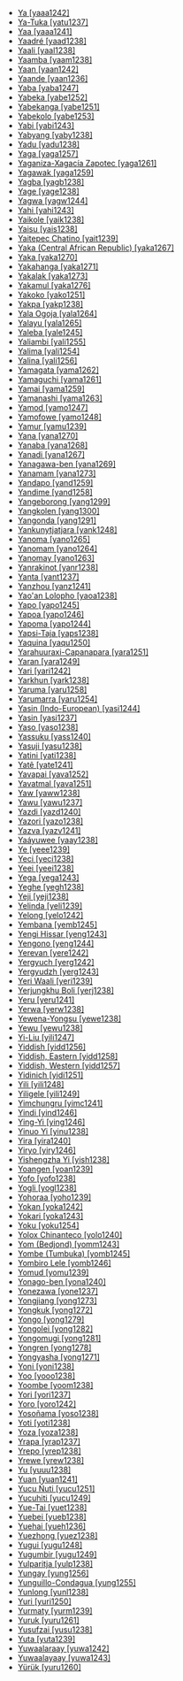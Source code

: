 - [Ya [yaaa1242]](tree/atla1278/volt1241/benu1247/benu1248/taro1265/kwan1287/vagh1247/yaaa1242/ya.yaaa1242.ini)
- [Ya-Tuka [yatu1237]](tree/aust1307/nucl1752/mala1545/nort3238/meso1254/sout3211/sout2907/west2550/nucl1542/kall1244/kele1259/yatu1237/yatuka.yatu1237.ini)
- [Yaa [yaaa1241]](tree/atla1278/volt1241/nort3149/adam1258/adam1259/samb1322/mumu1249/mumu1250/nucl1240/yaaa1241/yaa.yaaa1241.ini)
- [Yaadré [yaad1238]](tree/atla1278/volt1241/nort3149/gura1261/cent2243/nort2777/bwam1248/otiv1239/nucl1743/gurm1247/west2461/nucl1748/nort3234/moss1237/moss1238/moss1236/yaad1238/yaadre.yaad1238.ini)
- [Yaali [yaal1238]](tree/maba1274/maba1275/maba1276/nucl1441/kend1253/yaal1238/yaali.yaal1238.ini)
- [Yaamba [yaam1238]](tree/atla1278/volt1241/benu1247/bant1294/sout3152/narr1281/cent2260/grea1286/kela1261/tsin1240/mbol1247/yaam1238/yaamba.yaam1238.ini)
- [Yaan [yaan1242]](tree/mand1469/east2697/sout3140/guro1245/guro1246/guro1247/yaou1238/yaan1242/yaan.yaan1242.ini)
- [Yaande [yaan1236]](tree/atla1278/volt1241/nort3149/gura1261/cent2243/nort2777/bwam1248/otiv1239/nucl1743/gurm1247/west2461/nucl1748/nort3234/moss1237/moss1238/moss1236/yaan1236/yaande.yaan1236.ini)
- [Yaba [yaba1247]](tree/mand1469/west2780/samo1308/duun1243/bobo1253/nort2819/yaba1247/yaba.yaba1247.ini)
- [Yabeka [yabe1252]](tree/atla1278/volt1241/benu1247/bant1294/sout3152/narr1281/bant1295/yaun1239/ewon1241/ewon1239/yabe1252/yabeka.yabe1252.ini)
- [Yabekanga [yabe1251]](tree/atla1278/volt1241/benu1247/bant1294/sout3152/narr1281/bant1295/yaun1239/ewon1241/ewon1239/yabe1251/yabekanga.yabe1251.ini)
- [Yabekolo [yabe1253]](tree/atla1278/volt1241/benu1247/bant1294/sout3152/narr1281/bant1295/yaun1239/ewon1241/ewon1239/yabe1253/yabekolo.yabe1253.ini)
- [Yabi [yabi1243]](tree/nucl1709/pani1259/ekar1243/yabi1243/yabi.yabi1243.ini)
- [Yabyang [yaby1238]](tree/atla1278/volt1241/benu1247/bant1294/sout3152/narr1281/bant1295/basa1283/basa1289/bako1249/yaby1238/yabyang.yaby1238.ini)
- [Yadu [yadu1238]](tree/sino1245/burm1265/naqi1236/qian1263/qian1264/nort2722/yadu1238/yadu.yadu1238.ini)
- [Yaga [yaga1257]](tree/aust1307/nucl1752/mala1545/nort3238/nort3187/dupa1235/yaga1257/yaga.yaga1257.ini)
- [Yaganiza-Xagacía Zapotec [yaga1261]](tree/otom1299/east2557/popo1292/zapo1436/zapo1437/core1259/nort2987/cajo1238/yaga1261/yaganizaxagaciazapotec.yaga1261.ini)
- [Yagawak [yaga1259]](tree/nucl1709/fini1244/fini1245/want1251/want1253/want1252/yaga1259/yagawak.yaga1259.ini)
- [Yagba [yagb1238]](tree/atla1278/volt1241/benu1247/defo1239/yoru1244/edek1238/edea1234/east2738/sout3186/nucl1747/lucu1239/yoru1245/yagb1238/yagba.yagb1238.ini)
- [Yage [yage1238]](tree/sino1245/sini1245/nort3155/dung1253/yage1238/yage.yage1238.ini)
- [Yagwa [yagw1244]](tree/afro1255/chad1250/masa1323/nort3157/masa1324/masa1322/west2705/yagw1244/yagwa.yagw1244.ini)
- [Yahi [yahi1243]](tree/yana1271/yahi1243/yahi.yahi1243.ini)
- [Yaikole [yaik1238]](tree/atla1278/volt1241/benu1247/bant1294/sout3152/narr1281/cent2260/grea1286/kela1261/tsin1240/mbol1247/yaik1238/yaikole.yaik1238.ini)
- [Yaisu [yais1238]](tree/atla1278/volt1241/benu1247/bant1294/sout3152/narr1281/cent2260/grea1286/kela1261/tsin1240/mbol1247/yais1238/yaisu.yais1238.ini)
- [Yaitepec Chatino [yait1239]](tree/otom1299/east2557/popo1292/zapo1436/chat1268/core1263/coas1314/east2736/west2644/yait1239/yaitepecchatino.yait1239.ini)
- [Yaka (Central African Republic) [yaka1267]](tree/atla1278/volt1241/nort3149/adam1258/uban1244/sere1265/ngba1291/ngba1292/west2836/monz1252/baka1271/ganz1247/yaka1267/yakacentralafricanrepublic.yaka1267.ini)
- [Yaka [yaka1270]](tree/atla1278/volt1241/benu1247/bant1294/sout3152/narr1281/cent2260/kong1295/nucl1741/yaka1278/yaka1269/yaka1270/yaka.yaka1270.ini)
- [Yakahanga [yaka1271]](tree/atla1278/volt1241/benu1247/bant1294/sout3152/narr1281/east2731/nort3203/grea1289/west2841/ruta1242/sout3202/nyam1277/yaka1271/yakahanga.yaka1271.ini)
- [Yakalak [yaka1273]](tree/atla1278/volt1241/benu1247/bant1294/sout3152/narr1281/bant1295/basa1283/basa1289/bako1249/yaka1273/yakalak.yaka1273.ini)
- [Yakamul [yaka1276]](tree/aust1307/nucl1752/mala1545/cent2237/east2712/ocea1241/west2818/nort3206/scho1242/siau1243/siss1244/alit1234/kapp1237/yaka1276/yakamul.yaka1276.ini)
- [Yakoko [yako1251]](tree/atla1278/volt1241/nort3149/adam1258/adam1259/samb1322/mumu1249/mumu1250/nucl1240/yako1251/yakoko.yako1251.ini)
- [Yakpa [yakp1238]](tree/atla1278/volt1241/nort3149/adam1258/uban1244/band1341/cent2021/cent2022/mids1242/mids1243/yakp1238/yakpa.yakp1238.ini)
- [Yala Ogoja [yala1264]](tree/atla1278/volt1241/benu1247/idom1262/etul1244/etul1246/nucl1732/yala1263/yala1264/yalaogoja.yala1264.ini)
- [Yalayu [yala1265]](tree/aust1307/nucl1752/mala1545/cent2237/east2712/ocea1241/sout3173/newc1243/extr1244/nyal1256/nyal1254/yala1265/yalayu.yala1265.ini)
- [Yaleba [yale1245]](tree/aust1307/nucl1752/mala1545/cent2237/east2712/ocea1241/west2818/papu1253/nucl1744/nort2848/aret1241/taup1241/tawa1275/yale1245/yaleba.yale1245.ini)
- [Yaliambi [yali1255]](tree/atla1278/volt1241/benu1247/bant1294/sout3152/narr1281/cent2260/grea1286/ngir1248/unun9926/uncl1482/budj1234/budz1238/yali1255/yaliambi.yali1255.ini)
- [Yalima [yali1254]](tree/atla1278/volt1241/benu1247/bant1294/sout3152/narr1281/cent2260/grea1286/kela1261/tsin1240/vieu1234/lomo1242/mong1338/yali1254/yalima.yali1254.ini)
- [Yalina [yali1256]](tree/otom1299/east2557/popo1292/zapo1436/zapo1437/core1259/nort2987/zoog1238/yali1256/yalina.yali1256.ini)
- [Yamagata [yama1262]](tree/japo1237/japa1256/japa1258/nucl1643/east2526/toho1244/sout2953/yama1262/yamagata.yama1262.ini)
- [Yamaguchi [yama1261]](tree/japo1237/japa1256/japa1258/nucl1643/west2607/chug1253/yama1261/yamaguchi.yama1261.ini)
- [Yamai [yama1259]](tree/aust1307/nucl1752/mala1545/cent2237/east2712/ocea1241/west2818/nort3206/nger1241/viti1243/belr1234/bell1262/astr1247/awad1244/yama1259/yamai.yama1259.ini)
- [Yamanashi [yama1263]](tree/japo1237/japa1256/japa1258/nucl1643/east2526/toka1245/naga1407/yama1263/yamanashi.yama1263.ini)
- [Yamod [yamo1247]](tree/cent2225/sara1341/sbbo1237/nucl1719/sara1349/cent2044/sara1346/bedi1236/gorr1238/yamo1247/yamod.yamo1247.ini)
- [Yamofowe [yamo1248]](tree/nucl1709/kain1273/goro1272/nucl1760/nucl1756/sian1257/yamo1248/yamofowe.yamo1248.ini)
- [Yamur [yamu1239]](tree/nucl1709/cent2116/asma1256/kamo1255/yamu1239/yamur.yamu1239.ini)
- [Yana [yana1270]](tree/atla1278/volt1241/nort3149/gura1261/cent2243/nort2777/bwam1248/otiv1239/nucl1743/gurm1247/west2461/nucl1748/nort3234/moss1237/moss1238/moss1236/yana1270/yana.yana1270.ini)
- [Yanaba [yana1268]](tree/aust1307/nucl1752/mala1545/cent2237/east2712/ocea1241/west2818/papu1253/peri1258/kili1270/kili1266/kili1271/muyu1244/yana1268/yanaba.yana1268.ini)
- [Yanadi [yana1267]](tree/drav1251/sout3133/sout3139/telu1265/telu1262/yana1267/yanadi.yana1267.ini)
- [Yanagawa-ben [yana1269]](tree/japo1237/japa1256/japa1258/nucl1643/kyus1238/hich1237/chik1252/yana1269/yanagawaben.yana1269.ini)
- [Yanamam [yana1273]](tree/yano1260/nina1239/yano1266/yano1267/yano1262/yana1273/yanamam.yana1273.ini)
- [Yandapo [yand1259]](tree/nucl1709/enga1254/enga1251/enga1252/yand1259/yandapo.yand1259.ini)
- [Yandime [yand1258]](tree/nucl1709/kain1273/goro1272/nucl1760/nucl1756/sian1257/yand1258/yandime.yand1258.ini)
- [Yangeborong [yang1299]](tree/nucl1709/fini1244/huon1246/west2795/koso1246/boro1279/yang1299/yangeborong.yang1299.ini)
- [Yangkolen [yang1300]](tree/nucl1708/urim1252/yang1300/yangkolen.yang1300.ini)
- [Yangonda [yang1291]](tree/atla1278/volt1241/benu1247/bant1294/sout3152/narr1281/cent2260/grea1286/kela1261/tsin1240/mbol1247/yang1291/yangonda.yang1291.ini)
- [Yankunytjatjara [yank1248]](tree/pama1250/dese1234/wati1241/pint1254/nucl1724/wang1300/tjar1234/pitj1243/yank1248/yankunytjatjara.yank1248.ini)
- [Yanoma [yano1265]](tree/yano1260/sanu1240/yano1265/yanoma.yano1265.ini)
- [Yanomam [yano1264]](tree/yano1260/nina1239/yano1266/yano1267/yano1262/yano1264/yanomam.yano1264.ini)
- [Yanomay [yano1263]](tree/yano1260/nina1239/yano1266/yano1267/yano1262/yano1263/yanomay.yano1263.ini)
- [Yanrakinot [yanr1238]](tree/chuk1271/chuk1272/chuk1273/yanr1238/yanrakinot.yanr1238.ini)
- [Yanta [yant1237]](tree/aust1307/nucl1752/mala1545/cent2237/east2712/ocea1241/west2818/nort3206/huon1245/sout2878/buan1245/mume1239/gora1262/yant1237/yanta.yant1237.ini)
- [Yanzhou [yanz1241]](tree/sino1245/sini1245/nort3155/huiz1242/yanz1241/yanzhou.yanz1241.ini)
- [Yao'an Lolopho [yaoa1238]](tree/sino1245/burm1265/lolo1265/lolo1267/nili1235/liso1234/lipo1243/lolo1259/yaoa1238/yaoanlolopho.yaoa1238.ini)
- [Yapo [yapo1245]](tree/atla1278/volt1241/krua1234/west2485/greb1257/ivor1240/pyek1235/yapo1245/yapo.yapo1245.ini)
- [Yapoa [yapo1246]](tree/aust1307/nucl1752/mala1545/cent2237/east2712/ocea1241/west2818/papu1253/nucl1744/nort2848/aret1241/taup1241/weda1241/yapo1246/yapoa.yapo1246.ini)
- [Yapoma [yapo1244]](tree/atla1278/volt1241/benu1247/bant1294/sout3152/narr1281/bant1295/basa1283/basa1289/bako1249/yapo1244/yapoma.yapo1244.ini)
- [Yapsi-Taja [yaps1238]](tree/toro1256/orya1242/yaps1238/yapsitaja.yaps1238.ini)
- [Yaquina [yaqu1250]](tree/alse1251/yaqu1250/yaquina.yaqu1250.ini)
- [Yarahuuraxi-Capanapara [yara1251]](tree/guah1252/guah1253/cuib1242/yara1251/yarahuuraxicapanapara.yara1251.ini)
- [Yaran [yara1249]](tree/ural1272/mari1278/west2392/yara1249/yaran.yara1249.ini)
- [Yari [yari1242]](tree/atla1278/volt1241/benu1247/bant1294/sout3152/narr1281/cent2260/kong1295/beem1239/yari1242/yari.yari1242.ini)
- [Yarkhun [yark1238]](tree/indo1319/indo1320/iran1269/east2704/sout3156/wakh1245/yark1238/yarkhun.yark1238.ini)
- [Yaruma [yaru1258]](tree/nucl1710/jeee1236/jese1235/suya1243/yaru1258/yaruma.yaru1258.ini)
- [Yarumarra [yaru1254]](tree/pama1250/karn1253/ngur1261/yaru1254/yarumarra.yaru1254.ini)
- [Yasin (Indo-European) [yasi1244]](tree/indo1319/indo1320/iran1269/east2704/sout3156/wakh1245/yasi1244/yasinindoeuropean.yasi1244.ini)
- [Yasin [yasi1237]](tree/buru1296/yasi1237/yasin.yasi1237.ini)
- [Yaso [yaso1238]](tree/gumu1244/yaso1238/yaso.yaso1238.ini)
- [Yassuku [yass1240]](tree/atla1278/volt1241/benu1247/bant1294/sout3152/narr1281/bant1295/basa1283/basa1289/bako1249/yass1240/yassuku.yass1240.ini)
- [Yasuji [yasu1238]](tree/indo1319/indo1320/iran1269/west2794/sout3157/luri1257/luri1252/sout2647/yasu1238/yasuji.yasu1238.ini)
- [Yatini [yati1238]](tree/atla1278/volt1241/nort3149/gura1261/cent2243/sout3164/grus1239/nort2782/nuna1234/nuni1253/sout2795/yati1238/yatini.yati1238.ini)
- [Yatê [yate1241]](tree/fuln1247/yate1241/yate.yate1241.ini)
- [Yavapai [yava1252]](tree/coch1271/yuma1250/gene1244/rive1260/hava1248/yava1252/yavapai.yava1252.ini)
- [Yavatmal [yava1251]](tree/drav1251/sout3133/sout3139/gond1265/nort3258/nort2702/yava1251/yavatmal.yava1251.ini)
- [Yaw [yaww1238]](tree/sino1245/burm1265/lolo1265/burm1266/sout3159/nucl1730/oldm1246/nucl1310/yaww1238/yaw.yaww1238.ini)
- [Yawu [yawu1237]](tree/sepi1257/sepi1256/mayo1278/yess1239/yawu1237/yawu.yawu1237.ini)
- [Yazdi [yazd1240]](tree/indo1319/indo1320/iran1269/west2794/sout3157/fars1254/fars1255/west2369/yazd1240/yazdi.yazd1240.ini)
- [Yazori [yazo1238]](tree/atla1278/volt1241/nort3149/gura1261/cent2243/nort2777/bwam1248/otiv1239/nucl1743/gurm1247/west2461/nucl1748/sout3205/kama1375/hang1258/nort2781/yazo1238/yazori.yazo1238.ini)
- [Yazva [yazv1241]](tree/ural1272/perm1256/komi1267/komi1268/yazv1241/yazva.yazv1241.ini)
- [Yaáyuwee [yaay1238]](tree/atla1278/volt1241/nort3149/gbay1279/gbay1282/nort2775/yaay1238/yaayuwee.yaay1238.ini)
- [Ye [yeee1239]](tree/aust1305/moni1258/monn1252/yeee1239/ye.yeee1239.ini)
- [Yeci [yeci1238]](tree/atla1278/volt1241/benu1247/bant1294/sout3152/narr1281/cent2260/njil1234/nort3257/mbal1259/holu1246/holu1245/yeci1238/yeci.yeci1238.ini)
- [Yeei [yeei1238]](tree/atla1278/volt1241/benu1247/bant1294/sout3152/narr1281/cent2260/yanz1243/kwil1235/yans1240/yans1239/yeei1238/yeei.yeei1238.ini)
- [Yega [yega1243]](tree/nucl1709/bina1276/bina1279/nucl1603/sout2934/coas1297/ewag1241/yega1243/yega.yega1243.ini)
- [Yeghe [yegh1238]](tree/atla1278/volt1241/benu1247/delt1251/ogon1240/east2401/taik1252/khan1278/yegh1238/yeghe.yegh1238.ini)
- [Yeji [yeji1238]](tree/atla1278/volt1241/kwav1236/nyoa1234/poto1254/tano1248/guan1278/nort3204/otin1234/rive1262/chum1261/yeji1238/yeji.yeji1238.ini)
- [Yelinda [yeli1239]](tree/atla1278/volt1241/benu1247/bant1294/sout3152/narr1281/bant1295/yaun1239/bulu1251/yeli1239/yelinda.yeli1239.ini)
- [Yelong [yelo1242]](tree/sino1245/burm1265/naqi1236/qian1263/rgya1241/guan1266/yelo1242/yelong.yelo1242.ini)
- [Yembana [yemb1245]](tree/atla1278/volt1241/benu1247/bant1294/sout3152/narr1281/bant1295/yaun1239/bulu1251/yemb1245/yembana.yemb1245.ini)
- [Yengi Hissar [yeng1243]](tree/turk1311/comm1245/oghu1246/uygh1240/uigh1240/yeng1243/yengihissar.yeng1243.ini)
- [Yengono [yeng1244]](tree/atla1278/volt1241/benu1247/bant1294/sout3152/narr1281/bant1295/yaun1239/bulu1251/yeng1244/yengono.yeng1244.ini)
- [Yerevan [yere1242]](tree/turk1311/comm1245/oghu1246/oghu1243/west2406/azer1255/nort2697/yere1242/yerevan.yere1242.ini)
- [Yergyuch [yerg1242]](tree/nakh1245/dagh1238/lezg1248/nucl1321/sout2753/budu1248/yerg1242/yergyuch.yerg1242.ini)
- [Yergyudzh [yerg1243]](tree/nakh1245/dagh1238/lezg1248/nucl1321/sout2753/kryt1240/yerg1243/yergyudzh.yerg1243.ini)
- [Yeri Waali [yeri1239]](tree/atla1278/volt1241/nort3149/gura1261/cent2243/nort2777/bwam1248/otiv1239/nucl1743/gurm1247/west2461/nucl1748/nort3234/safa1246/daga1276/cent2291/sout3209/wali1263/yeri1239/yeriwaali.yeri1239.ini)
- [Yerjungkhu Boli [yerj1238]](tree/sino1245/bodi1256/tibe1275/east2777/pith1234/darm1241/darm1242/byan1241/yerj1238/yerjungkhuboli.yerj1238.ini)
- [Yeru [yeru1241]](tree/atla1278/volt1241/nort3149/adam1258/adam1259/samb1322/samb1323/voko1241/vere1248/vere1249/vere1250/koma1266/yeru1241/yeru.yeru1241.ini)
- [Yerwa [yerw1238]](tree/saha1256/west2505/kanu1279/kanu1281/cent2050/yerw1238/yerwa.yerw1238.ini)
- [Yewena-Yongsu [yewe1238]](tree/sent1261/nucl1631/tabl1243/yewe1238/yewenayongsu.yewe1238.ini)
- [Yewu [yewu1238]](tree/atla1278/volt1241/benu1247/bant1294/sout3152/narr1281/abab1240/oldb1234/midd1348/late1250/paga1238/bwaa1238/yewu1238/yewu.yewu1238.ini)
- [Yi-Liu [yili1247]](tree/sino1245/sini1245/cent2008/ganc1239/yili1247/yiliu.yili1247.ini)
- [Yiddish [yidd1256]](tree/indo1319/germ1287/nort3152/west2793/fran1268/high1287/fran1264/rhin1244/rhin1245/yidd1256/yiddish.yidd1256.ini)
- [Yiddish, Eastern [yidd1258]](tree/indo1319/germ1287/nort3152/west2793/fran1268/high1287/fran1264/rhin1244/rhin1245/yidd1256/yidd1258/yiddisheastern.yidd1258.ini)
- [Yiddish, Western [yidd1257]](tree/indo1319/germ1287/nort3152/west2793/fran1268/high1287/fran1264/rhin1244/rhin1245/yidd1256/yidd1257/yiddishwestern.yidd1257.ini)
- [Yidinich [yidi1251]](tree/surm1244/sout2836/sout2837/kweg1241/yidi1251/yidinich.yidi1251.ini)
- [Yili [yili1248]](tree/atla1278/volt1241/nort3149/gura1261/cent2243/waja1258/tula1250/tula1251/nucl1371/tula1252/yili1248/yili.yili1248.ini)
- [Yiligele [yili1249]](tree/mand1469/east2697/sout3140/guro1245/guro1246/dant1235/tour1245/tour1242/yili1249/yiligele.yili1249.ini)
- [Yimchungru [yimc1241]](tree/sino1245/kuki1245/naga1409/anga1312/aoic1235/yimc1239/yimc1240/sout2731/yimc1241/yimchungru.yimc1241.ini)
- [Yindi [yind1246]](tree/sino1245/kuki1245/kuki1246/peri1260/sout3160/pale1263/khum1248/yind1246/yindi.yind1246.ini)
- [Ying-Yi [ying1246]](tree/sino1245/sini1245/cent2008/ganc1239/ying1246/yingyi.ying1246.ini)
- [Yinuo Yi [yinu1238]](tree/sino1245/burm1265/lolo1265/lolo1267/nili1235/sout3212/niso1234/nucl1739/nasu1236/sich1238/yinu1238/yinuoyi.yinu1238.ini)
- [Yira [yira1240]](tree/atla1278/volt1241/benu1247/bant1294/sout3152/narr1281/east2731/nort3203/grea1289/west2842/konz1238/nand1264/yira1240/yira.yira1240.ini)
- [Yiryo [yiry1246]](tree/cent2225/sara1341/sbbo1237/nucl1719/sara1349/bagi1248/moro1296/naba1258/bera1261/yiry1246/yiryo.yiry1246.ini)
- [Yishengzha Yi [yish1238]](tree/sino1245/burm1265/lolo1265/lolo1267/nili1235/sout3212/niso1234/nucl1739/nasu1236/sich1238/yish1238/yishengzhayi.yish1238.ini)
- [Yoangen [yoan1239]](tree/nucl1709/fini1244/huon1246/east2705/kube1244/yoan1239/yoangen.yoan1239.ini)
- [Yofo [yofo1238]](tree/book1242/yend1240/yofo1238/yofo.yofo1238.ini)
- [Yogli [yogl1238]](tree/sino1245/brah1260/kony1246/kony1249/tase1235/yogl1238/yogli.yogl1238.ini)
- [Yohoraa [yoho1239]](tree/tuca1253/east2698/east2702/east2707/tuca1252/yoho1239/yohoraa.yoho1239.ini)
- [Yokan [yoka1242]](tree/ural1272/saam1281/east2324/main1280/skol1241/yoka1242/yokan.yoka1242.ini)
- [Yokari [yoka1243]](tree/sent1261/nucl1631/tabl1243/yoka1243/yokari.yoka1243.ini)
- [Yoku [yoku1254]](tree/aust1307/nucl1752/mala1545/cent2237/east2712/ocea1241/sout3173/sout2868/erro1239/siee1239/yoku1254/yoku.yoku1254.ini)
- [Yolox Chinanteco [yolo1240]](tree/otom1299/west2783/otop1241/chin1484/chin1488/quio1240/yolo1240/yoloxchinanteco.yolo1240.ini)
- [Yom (Bedjond) [yomm1243]](tree/cent2225/sara1341/sbbo1237/nucl1719/sara1349/cent2044/sara1346/bedi1236/bedj1245/yomm1243/yombedjond.yomm1243.ini)
- [Yombe (Tumbuka) [yomb1245]](tree/atla1278/volt1241/benu1247/bant1294/sout3152/narr1281/east2731/bwil1246/sabi1248/tumb1251/tumb1252/tumb1250/yomb1245/yombetumbuka.yomb1245.ini)
- [Yombiro Lele [yomb1246]](tree/mand1469/west2780/mand1431/cent2047/mand1432/mand1433/mand1434/nucl1445/lele1266/yomb1246/yombirolele.yomb1246.ini)
- [Yomud [yomu1239]](tree/turk1311/comm1245/oghu1246/oghu1243/east2334/turk1304/yomu1239/yomud.yomu1239.ini)
- [Yonago-ben [yona1240]](tree/japo1237/japa1256/japa1258/nucl1643/west2607/umpa1238/yona1240/yonagoben.yona1240.ini)
- [Yonezawa [yone1237]](tree/japo1237/japa1256/japa1258/nucl1643/east2526/toho1244/sout2953/yone1237/yonezawa.yone1237.ini)
- [Yongjiang [yong1273]](tree/sino1245/sini1245/cent2008/wuch1236/taih1244/yong1273/yongjiang.yong1273.ini)
- [Yongkuk [yong1272]](tree/sino1245/brah1260/kony1246/kony1249/tase1235/yong1272/yongkuk.yong1272.ini)
- [Yongo [yong1279]](tree/atla1278/volt1241/benu1247/bant1294/sout3152/narr1281/cent2260/njil1234/nort3257/mbal1259/holu1246/phee1234/mban1264/yong1279/yongo.yong1279.ini)
- [Yongolei [yong1282]](tree/goil1242/bian1252/yong1282/yongolei.yong1282.ini)
- [Yongomugi [yong1281]](tree/nucl1709/cent2120/simb1258/nucl1617/kuma1279/kuma1280/yong1281/yongomugi.yong1281.ini)
- [Yongren [yong1278]](tree/taik1256/kamt1241/beta1258/daic1237/cent2251/wenm1239/sapa1255/sout3184/sout2743/shan1276/nort2739/tain1252/yong1278/yongren.yong1278.ini)
- [Yongyasha [yong1271]](tree/sino1245/brah1260/kony1246/kony1247/phom1236/yong1271/yongyasha.yong1271.ini)
- [Yoni [yoni1238]](tree/atla1278/mela1257/temn1245/timn1235/yoni1238/yoni.yoni1238.ini)
- [Yoo [yooo1238]](tree/mand1469/east2697/sout3140/guro1245/guro1246/guro1247/yaou1238/yooo1238/yoo.yooo1238.ini)
- [Yoombe [yoom1238]](tree/atla1278/volt1241/benu1247/bant1294/sout3152/narr1281/cent2260/sira1268/lumb1251/bant1296/vili1238/yoom1238/yoombe.yoom1238.ini)
- [Yori [yori1237]](tree/aust1307/nucl1752/mala1545/cent2237/east2712/ocea1241/west2818/nort3206/nger1241/viti1243/belr1234/bell1262/astr1247/awad1244/yori1237/yori.yori1237.ini)
- [Yoro [yoro1242]](tree/atla1278/volt1241/nort3149/adam1258/adam1259/samb1322/mumu1249/mumu1250/nucl1240/yoro1242/yoro.yoro1242.ini)
- [Yosoñama [yoso1238]](tree/otom1299/east2557/amuz1253/mixt1422/mixt1423/mixt1427/west2824/nort2985/yoso1238/yosonama.yoso1238.ini)
- [Yoti [yoti1238]](tree/book1242/yend1240/yoti1238/yoti.yoti1238.ini)
- [Yoza [yoza1238]](tree/atla1278/volt1241/benu1247/bant1294/sout3152/narr1281/east2731/nort3203/grea1289/west2841/ruta1242/sout3202/haya1250/yoza1238/yoza.yoza1238.ini)
- [Yrapa [yrap1237]](tree/cari1283/yukp1242/yukp1243/yukp1241/yrap1237/yrapa.yrap1237.ini)
- [Yrepo [yrep1238]](tree/atla1278/volt1241/krua1234/west2485/greb1257/ivor1240/tepo1241/tepo1239/yrep1238/yrepo.yrep1238.ini)
- [Yrewe [yrew1238]](tree/atla1278/volt1241/krua1234/west2485/greb1257/ivor1240/pyek1235/yrew1238/yrewe.yrew1238.ini)
- [Yu [yuuu1238]](tree/atla1278/nort3146/cent2230/bakk1238/manj1250/mand1419/yuuu1238/yu.yuuu1238.ini)
- [Yuan [yuan1241]](tree/aust1305/khmu1236/khmu1255/khmu1256/yuan1241/yuan.yuan1241.ini)
- [Yucu Ñuti [yucu1251]](tree/otom1299/east2557/amuz1253/mixt1422/mixt1423/mixt1427/tezo1238/yucu1251/yucunuti.yucu1251.ini)
- [Yucuhiti [yucu1249]](tree/otom1299/east2557/amuz1253/mixt1422/mixt1423/mixt1427/west2824/sout3000/yucu1249/yucuhiti.yucu1249.ini)
- [Yue-Tai [yuet1238]](tree/sino1245/sini1245/sout2740/hakk1236/yuet1238/yuetai.yuet1238.ini)
- [Yuebei [yueb1238]](tree/sino1245/sini1245/sout2740/hakk1236/yueb1238/yuebei.yueb1238.ini)
- [Yuehai [yueh1236]](tree/sino1245/sini1245/sout2740/yuec1235/yueh1236/yuehai.yueh1236.ini)
- [Yuezhong [yuez1238]](tree/sino1245/sini1245/sout2740/hakk1236/yuez1238/yuezhong.yuez1238.ini)
- [Yugui [yugu1248]](tree/sino1245/sini1245/sout2740/hakk1236/yugu1248/yugui.yugu1248.ini)
- [Yugumbir [yugu1249]](tree/pama1250/sout3135/news1235/band1357/band1339/yugu1249/yugumbir.yugu1249.ini)
- [Yulparitja [yulp1238]](tree/pama1250/dese1234/wati1241/mart1257/warn1245/mart1256/yulp1238/yulparitja.yulp1238.ini)
- [Yungay [yung1256]](tree/quec1387/quec1386/cent2141/huay1239/huay1240/yung1256/yungay.yung1256.ini)
- [Yunguillo-Condagua [yung1255]](tree/quec1387/quec1388/quec1384/colo1257/inga1251/jung1240/yung1255/yunguillocondagua.yung1255.ini)
- [Yunlong [yunl1238]](tree/sino1245/macr1275/caij1235/baic1239/cent2004/yunl1238/yunlong.yunl1238.ini)
- [Yuri [yuri1250]](tree/nucl1709/cent2120/simb1258/nucl1617/goli1246/goli1247/yuri1250/yuri.yuri1250.ini)
- [Yurmaty [yurm1239]](tree/turk1311/comm1245/oghu1246/oghu1243/kipc1239/nort2696/bash1264/yurm1239/yurmaty.yurm1239.ini)
- [Yuruk [yuru1261]](tree/turk1311/comm1245/oghu1246/oghu1243/west2406/nucl1762/balk1254/yuru1261/yuruk.yuru1261.ini)
- [Yusufzai [yusu1238]](tree/indo1319/indo1320/iran1269/east2704/sout3156/pash1269/nucl1276/nort2646/nort2648/yusu1238/yusufzai.yusu1238.ini)
- [Yuta [yuta1239]](tree/east2503/wipi1242/yuta1239/yuta.yuta1239.ini)
- [Yuwaalaraay [yuwa1242]](tree/pama1250/sout3135/wira1261/gami1243/yuwa1242/yuwaalaraay.yuwa1242.ini)
- [Yuwaalayaay [yuwa1243]](tree/pama1250/sout3135/wira1261/gami1243/yuwa1243/yuwaalayaay.yuwa1243.ini)
- [Yürük [yuru1260]](tree/indo1319/indo1320/indo1321/indo1322/doma1258/yuru1260/yuruk.yuru1260.ini)
